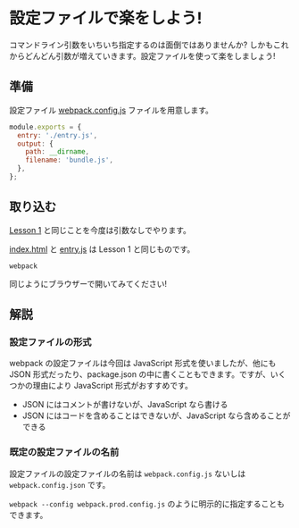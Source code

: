 # 設定ファイルで楽をしよう!
コマンドライン引数をいちいち指定するのは面倒ではありませんか? しかもこれからどんどん引数が増えていきます。設定ファイルを使って楽をしましょう!

## 準備
設定ファイル [webpack.config.js](./webpack.config.js) ファイルを用意します。

```javascript
module.exports = {
  entry: './entry.js',
  output: {
    path: __dirname,
    filename: 'bundle.js',
  },
};
```

## 取り込む
[Lesson 1](../lesson1) と同じことを今度は引数なしでやります。

[index.html](./index.html) と [entry.js](./entry.js) は Lesson 1 と同じものです。

```
webpack
```

同じようにブラウザーで開いてみてください!


## 解説
### 設定ファイルの形式
webpack の設定ファイルは今回は JavaScript 形式を使いましたが、他にも JSON 形式だったり、package.json の中に書くこともできます。ですが、いくつかの理由により JavaScript 形式がおすすめです。

* JSON にはコメントが書けないが、JavaScript なら書ける
* JSON にはコードを含めることはできないが、JavaScript なら含めることができる


### 既定の設定ファイルの名前
設定ファイルの設定ファイルの名前は `webpack.config.js` ないしは `webpack.config.json` です。

`webpack --config webpack.prod.config.js` のように明示的に指定することもできます。
